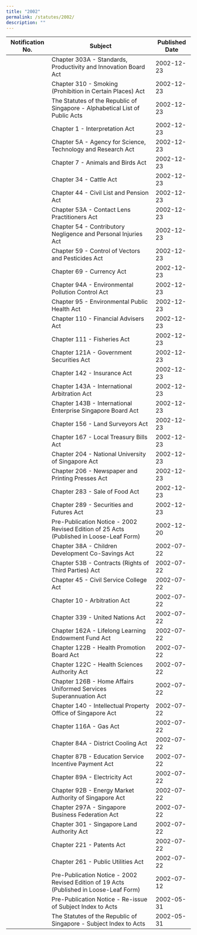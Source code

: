 ```yaml
---
title: "2002"
permalink: /statutes/2002/
description: ""
---
```

|Notification No.|Subject|Published Date|
|---|---|---|
||Chapter 303A - Standards, Productivity and Innovation Board Act|2002-12-23|
||Chapter 310 - Smoking (Prohibition in Certain Places) Act|2002-12-23|
||The Statutes of the Republic of Singapore - Alphabetical List of Public Acts|2002-12-23|
||Chapter 1 - Interpretation Act|2002-12-23|
||Chapter 5A - Agency for Science, Technology and Research Act|2002-12-23|
||Chapter 7 - Animals and Birds Act|2002-12-23|
||Chapter 34 - Cattle Act|2002-12-23|
||Chapter 44 - Civil List and Pension Act|2002-12-23|
||Chapter 53A - Contact Lens Practitioners Act|2002-12-23|
||Chapter 54 - Contributory Negligence and Personal Injuries Act|2002-12-23|
||Chapter 59 - Control of Vectors and Pesticides Act|2002-12-23|
||Chapter 69 - Currency Act|2002-12-23|
||Chapter 94A - Environmental Pollution Control Act|2002-12-23|
||Chapter 95 - Environmental Public Health Act|2002-12-23|
||Chapter 110 - Financial Advisers Act|2002-12-23|
||Chapter 111 - Fisheries Act|2002-12-23|
||Chapter 121A - Government Securities Act|2002-12-23|
||Chapter 142 - Insurance Act|2002-12-23|
||Chapter 143A - International Arbitration Act|2002-12-23|
||Chapter 143B - International Enterprise Singapore Board Act|2002-12-23|
||Chapter 156 - Land Surveyors Act|2002-12-23|
||Chapter 167 - Local Treasury Bills Act|2002-12-23|
||Chapter 204 - National University of Singapore Act|2002-12-23|
||Chapter 206 - Newspaper and Printing Presses Act|2002-12-23|
||Chapter 283 - Sale of Food Act|2002-12-23|
||Chapter 289 - Securities and Futures Act|2002-12-23|
||Pre-Publication Notice - 2002 Revised Edition of 25 Acts (Published in Loose-Leaf Form)|2002-12-20|
||Chapter 38A - Children Development Co-Savings Act|2002-07-22|
||Chapter 53B - Contracts (Rights of Third Parties) Act|2002-07-22|
||Chapter 45 - Civil Service College Act|2002-07-22|
||Chapter 10 - Arbitration Act|2002-07-22|
||Chapter 339 - United Nations Act|2002-07-22|
||Chapter 162A - Lifelong Learning Endowment Fund Act|2002-07-22|
||Chapter 122B - Health Promotion Board Act|2002-07-22|
||Chapter 122C - Health Sciences Authority Act|2002-07-22|
||Chapter 126B - Home Affairs Uniformed Services Superannuation Act|2002-07-22|
||Chapter 140 - Intellectual Property Office of Singapore Act|2002-07-22|
||Chapter 116A - Gas Act|2002-07-22|
||Chapter 84A - District Cooling Act|2002-07-22|
||Chapter 87B - Education Service Incentive Payment Act|2002-07-22|
||Chapter 89A - Electricity Act|2002-07-22|
||Chapter 92B - Energy Market Authority of Singapore Act|2002-07-22|
||Chapter 297A - Singapore Business Federation Act|2002-07-22|
||Chapter 301 - Singapore Land Authority Act|2002-07-22|
||Chapter 221 - Patents Act|2002-07-22|
||Chapter 261 - Public Utilities Act|2002-07-22|
||Pre-Publication Notice - 2002 Revised Edition of 19 Acts (Published in Loose-Leaf Form)|2002-07-12|
||Pre-Publication Notice - Re-issue of Subject Index to Acts|2002-05-31|
||The Statutes of the Republic of Singapore - Subject Index to Acts|2002-05-31|